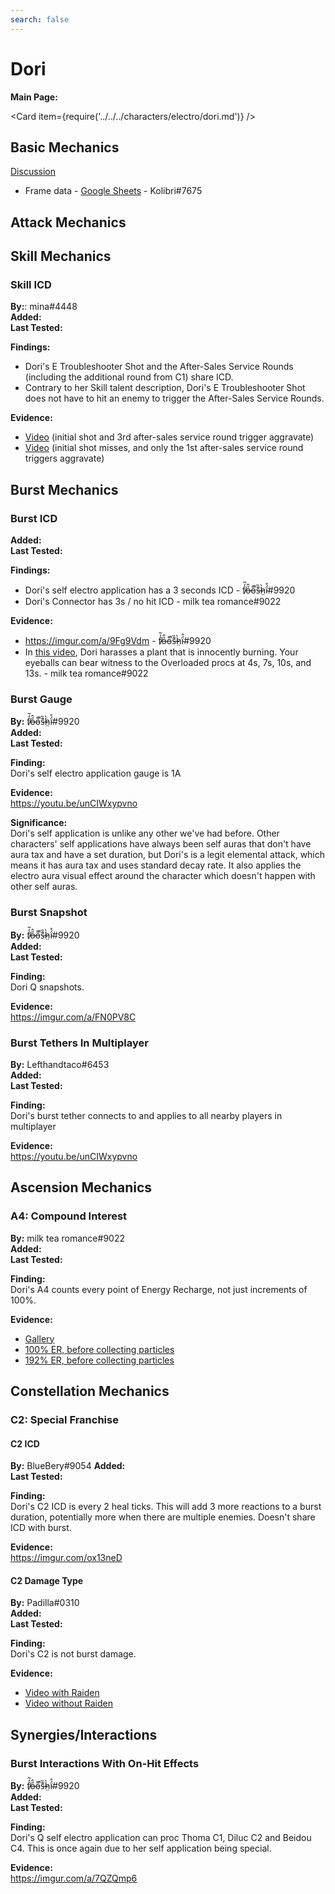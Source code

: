 ```yaml
---
search: false
---
```


# Dori

**Main Page:**

<Card item={require('../../../characters/electro/dori.md')} />

## Basic Mechanics

[Discussion](https://tickets.deeznuts.moe/transcripts/dori-basic-mechanics)  

* Frame data - [Google Sheets](https://docs.google.com/spreadsheets/d/1F7mZ269IdPtu0JogHnnUdewG11g2rq3-2KWj5m2BbBY/edit?usp=sharing) - Kolibri\#7675

## Attack Mechanics

## Skill Mechanics

### Skill ICD

**By:**: mina\#4448  
**Added:** <Version date="2022-09-24" />  
**Last Tested:**  <VersionHl date="2022-09-24" />

**Findings:**
- Dori's E Troubleshooter Shot and the After-Sales Service Rounds (including the additional round from C1) share ICD.
- Contrary to her Skill talent description, Dori's E Troubleshooter Shot does not have to hit an enemy to trigger the After-Sales Service Rounds.

**Evidence:**
- [Video](https://youtu.be/ME_gbRu36zc) (initial shot and 3rd after-sales service round trigger aggravate)
- [Video](https://youtu.be/MfBSVHkc4Jk) (initial shot misses, and only the 1st after-sales service round triggers aggravate)

## Burst Mechanics

### Burst ICD

**Added:** <Version date="2022-09-09" />  
**Last Tested:**  <VersionHl date="2022-09-09" />

**Findings:**
- Dori's self electro application has a 3 seconds ICD - f̸̒͂ỏ̶̂o̵͌̚s̶͊̏h̷̤̀ḯ̴̊\#9920
- Dori's Connector has 3s / no hit ICD - milk tea romance#9022

**Evidence:**
- https://imgur.com/a/9Fg9Vdm - f̸̒͂ỏ̶̂o̵͌̚s̶͊̏h̷̤̀ḯ̴̊\#9920
- In [this video](https://www.youtube.com/watch?v=90eJ9s2GJh4), Dori harasses a plant that is innocently burning. Your eyeballs can bear witness to the Overloaded procs at 4s, 7s, 10s, and 13s. - milk tea romance#9022

### Burst Gauge
**By:** f̸̒͂ỏ̶̂o̵͌̚s̶͊̏h̷̤̀ḯ̴̊\#9920  
**Added:** <Version date="2022-09-09" />  
**Last Tested:**  <VersionHl date="2022-09-09" />

**Finding:**  
Dori's self electro application gauge is 1A

**Evidence:**  
https://youtu.be/unCIWxypvno

**Significance:**  
Dori's self application is unlike any other we've had before. Other characters' self applications have always been self auras that don't have aura tax and have a set duration, but Dori's is a legit elemental attack, which means it has aura tax and uses standard decay rate. It also applies the electro aura visual effect around the character which doesn't happen with other self auras.

### Burst Snapshot

**By:** f̸̒͂ỏ̶̂o̵͌̚s̶͊̏h̷̤̀ḯ̴̊\#9920  
**Added:** <Version date="2022-09-11" />  
**Last Tested:**  <VersionHl date="2022-09-11" />

**Finding:**  
Dori Q snapshots.

**Evidence:**  
https://imgur.com/a/FN0PV8C


### Burst Tethers In Multiplayer

**By:** Lefthandtaco\#6453  
**Added:** <Version date="2022-10-13" />  
**Last Tested:**  <VersionHl date="2022-10-13" />

**Finding:**  
Dori's burst tether connects to and applies to all nearby players in multiplayer

**Evidence:**  
https://youtu.be/unCIWxypvno

## Ascension Mechanics

### A4: Compound Interest

**By:** milk tea romance\#9022  
**Added:** <Version date="2022-09-10" />  
**Last Tested:** <VersionHl date="2022-09-10" />

**Finding:**  
Dori's A4 counts every point of Energy Recharge, not just increments of 100%.

**Evidence:**
- [Gallery](https://imgur.com/a/6MD1ZYr)
- [100% ER, before collecting particles](https://imgur.com/Cd3Y4c7)
- [192% ER, before collecting particles](https://imgur.com/kgtoTYU)

## Constellation Mechanics

### C2: Special Franchise

#### C2 ICD

**By:** BlueBery\#9054
**Added:** <Version date="2022-10-09" />  
**Last Tested:**  <VersionHl date="2022-10-09" />

**Finding:**  
Dori's C2 ICD is every 2 heal ticks. This will add 3 more reactions to a burst duration, potentially more when there are multiple enemies. Doesn't share ICD with burst.

**Evidence:**  
https://imgur.com/ox13neD


#### C2 Damage Type

**By:** Padilla\#0310  
**Added:** <Version date="2022-09-11" />  
**Last Tested:**  <VersionHl date="2022-09-11" />

**Finding:**  
Dori's C2 is not burst damage.

**Evidence:**
- [Video with Raiden](https://youtu.be/quFw_jShu1I)
- [Video without Raiden](https://youtu.be/4fUxEFPbxOk)

## Synergies/Interactions

### Burst Interactions With On-Hit Effects

**By:** f̸̒͂ỏ̶̂o̵͌̚s̶͊̏h̷̤̀ḯ̴̊\#9920  
**Added:** <Version date="2022-09-18" />  
**Last Tested:**  <VersionHl date="2022-09-18" />

**Finding:**  
Dori's Q self electro application can proc Thoma C1, Diluc C2 and Beidou C4. This is once again due to her self application being special.

**Evidence:**  
https://imgur.com/a/7QZQmp6  
